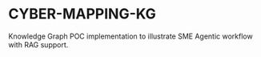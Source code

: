 # CYBER-MAPPING-KG
Knowledge Graph POC implementation to illustrate SME Agentic workflow with RAG support.
